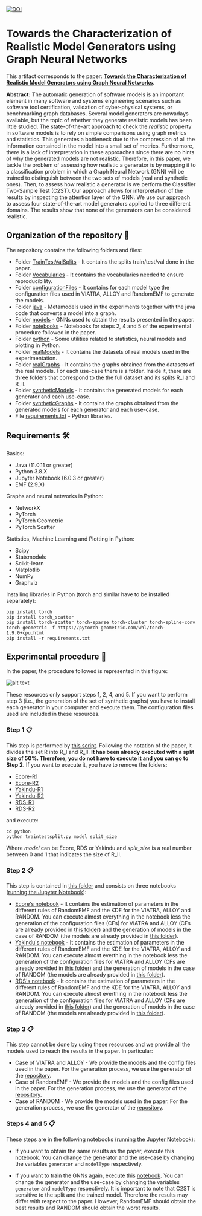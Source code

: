 
[![DOI](https://zenodo.org/badge/385620681.svg)](https://zenodo.org/badge/latestdoi/385620681)


# Towards the Characterization of Realistic Model Generators using Graph Neural Networks

This artifact corresponds to the paper: [**Towards the Characterization of Realistic Model Generators using Graph Neural Networks**](https://github.com/Antolin1/TCRMG-GNN/blob/main/paperArtifactVersion.pdf).

**Abstract:** The automatic generation of software models is an important element in many software and systems engineering scenarios such as software tool certification, validation of cyber-physical systems, or benchmarking graph databases. Several model generators are nowadays available, but the topic of whether they generate realistic models has been little studied. The state-of-the-art approach to check the *realistic* property in software models is to rely on simple comparisons using graph metrics and statistics. This generates a bottleneck due to the compression of all the information contained in the model into a small set of metrics. Furthermore, there is a lack of interpretation in these approaches since there are no hints of why the generated models are not realistic. Therefore, in this paper, we tackle the problem of assessing how realistic a generator is by mapping it to a classification problem in which a Graph Neural Network (GNN) will be trained to distinguish between the two sets of models (real and synthetic ones). Then, to assess how realistic a generator is we perform the Classifier Two-Sample Test (C2ST). Our approach allows for interpretation of the results by inspecting the attention layer of the GNN. We use our approach to assess four state-of-the-art model generators applied to three different domains. The results show that none of the generators can be considered realistic.

## Organization of the repository 📌

The repository contains the following folders and files:

* Folder [TrainTestValSplits](https://github.com/Antolin1/TCRMG-GNN/tree/main/TrainTestValSplits) - It contains the splits train/test/val done in the paper.
* Folder [Vocabularies](https://github.com/Antolin1/TCRMG-GNN/tree/main/Vocabularies) - It contains the vocabularies needed to ensure reproducibility.
* Folder [configurationFiles](https://github.com/Antolin1/TCRMG-GNN/tree/main/configurationFiles) - It contains for each model type the configuration files used in VIATRA, ALLOY and RandomEMF to generate the models.
* Folder [java](https://github.com/Antolin1/TCRMG-GNN/tree/main/java) - Metamodels used in the experiments together with the java code that converts a model into a graph.
* Folder [models](https://github.com/Antolin1/TCRMG-GNN/tree/main/models) - GNNs used to obtain the results presented in the paper.
* Folder [notebooks](https://github.com/Antolin1/TCRMG-GNN/tree/main/notebooks) - Notebooks for steps 2, 4 and 5 of the experimental procedure followed in the paper.
* Folder [python](https://github.com/Antolin1/TCRMG-GNN/tree/main/python) - Some utilities related to statistics, neural models and plotting in Python.
* Folder [realModels](https://github.com/Antolin1/TCRMG-GNN/tree/main/realModels) - It contains the datasets of real models used in the experimentation.
* Folder [realGraphs](https://github.com/Antolin1/TCRMG-GNN/tree/main/realGraphs) - It contains the graphs obtained from the datasets of the real models. For each use-case there is a folder. Inside it, there are three folders that correspond to the the full dataset and its splits R_I and R_II.
* Folder [syntheticModels](https://github.com/Antolin1/TCRMG-GNN/tree/main/syntheticModels) - It contains the generated models for each generator and each use-case.
* Folder [syntheticGraphs](https://github.com/Antolin1/TCRMG-GNN/tree/main/syntheticGraphs) - It contains the graphs obtained from the generated models for each generator and each use-case.
* File [requirements.txt](https://github.com/Antolin1/TCRMG-GNN/blob/main/requirements.txt) - Python libraries.

## Requirements 🛠️

Basics:

* Java (11.0.11 or greater)
* Python 3.8.X
* Jupyter Notebook (6.0.3 or greater)
* EMF (2.9.X)

Graphs and neural networks in Python:

* NetworkX
* PyTorch
* PyTorch Geometric
* PyTorch Scatter

Statistics, Machine Learning and Plotting in Python:

* Scipy
* Statsmodels
* Scikit-learn
* Matplotlib
* NumPy
* Graphviz

Installing libraries in Python (torch and similar have to be installed separately):
```
pip install torch
pip install torch_scatter
pip install torch-scatter torch-sparse torch-cluster torch-spline-conv torch-geometric -f https://pytorch-geometric.com/whl/torch-1.9.0+cpu.html
pip install -r requirements.txt
```

## Experimental procedure 🚀

In the paper, the procedure followed is represented in this figure:

![alt text](https://i.ibb.co/ysDbyy9/experiment.jpg "Title")

These resources only support steps 1, 2, 4, and 5. If you want to perform step 3 (i.e., the generation of the set of synthetic graphs) you have to install each generator in your computer and execute them. The configuration files used are included in these resources.


### Step 1 📋

This step is performed by [this script](https://github.com/Antolin1/TCRMG-GNN/blob/main/python/traintestsplit.py). Following the notation of the paper, it divides the set R into R_I and R_II. **It has been already executed with a split size of 50%. Therefore, you do not have to execute it and you can go to Step 2.** If you want to execute it, you have to remove the folders:

* [Ecore-R1](https://github.com/Antolin1/TCRMG-GNN/tree/main/realGraphs/Ecore/R1)
* [Ecore-R2](https://github.com/Antolin1/TCRMG-GNN/tree/main/realGraphs/Ecore/R2)
* [Yakindu-R1](https://github.com/Antolin1/TCRMG-GNN/tree/main/realGraphs/Yakindu/R1)
* [Yakindu-R2](https://github.com/Antolin1/TCRMG-GNN/tree/main/realGraphs/Yakindu/R2)
* [RDS-R1](https://github.com/Antolin1/TCRMG-GNN/tree/main/realGraphs/RDS/R1)
* [RDS-R2](https://github.com/Antolin1/TCRMG-GNN/tree/main/realGraphs/RDS/R2)

and execute:
```
cd python
python traintestsplit.py model split_size
```

Where *model* can be Ecore, RDS or Yakindu and *split\_size* is a real number between 0 and 1 that indicates the size of R_II.

### Step 2 📋

This step is contained in [this folder](https://github.com/Antolin1/TCRMG-GNN/tree/main/notebooks) and consists on three notebooks ([running the Jupyter Notebook](https://jupyter-notebook-beginner-guide.readthedocs.io/en/latest/execute.html)):

* [Ecore's notebook](https://github.com/Antolin1/TCRMG-GNN/blob/main/notebooks/EstimatingParametersEcore.ipynb) - It contains the estimation of parameters in the different rules of RandomEMF and the KDE for the VIATRA, ALLOY and RANDOM. You can execute almost everything in the notebook less the generation of the configuration files (CFs) for VIATRA and ALLOY (CFs are already provided in [this folder](https://github.com/Antolin1/TCRMG-GNN/tree/main/configurationFiles/Ecore)) and the generation of models in the case of RANDOM (the models are already provided in [this folder](https://github.com/Antolin1/TCRMG-GNN/tree/main/syntheticModels/RAND)).
* [Yakindu's notebook](https://github.com/Antolin1/TCRMG-GNN/blob/main/notebooks/EstimatingParametersYakindu.ipynb) - It contains the estimation of parameters in the different rules of RandomEMF and the KDE for the VIATRA, ALLOY and RANDOM. You can execute almost everthing in the notebook less the generation of the configuration files for VIATRA and ALLOY (CFs are already provided in [this folder](https://github.com/Antolin1/TCRMG-GNN/tree/main/configurationFiles/Yakindu)) and the generation of models in the case of RANDOM (the models are already provided in [this folder](https://github.com/Antolin1/TCRMG-GNN/tree/main/syntheticModels/RAND)).
* [RDS's notebook](https://github.com/Antolin1/TCRMG-GNN/blob/main/notebooks/EstimatingParametersRDS.ipynb) - It contains the estimation of parameters in the different rules of RandomEMF and the KDE for the VIATRA, ALLOY and RANDOM. You can execute almost everthing in the notebook less the generation of the configuration files for VIATRA and ALLOY (CFs are already provided in [this folder](https://github.com/Antolin1/TCRMG-GNN/tree/main/configurationFiles/RDS)) and the generation of models in the case of RANDOM (the models are already provided in [this folder](https://github.com/Antolin1/TCRMG-GNN/tree/main/syntheticModels/RAND)).

### Step 3 📋

This step cannot be done by using these resources and we provide all the models used to reach the results in the paper. In particular:
* Case of VIATRA and ALLOY - We provide the models and the config files used in the paper. For the generation process, we use the generator of the [repository](https://github.com/viatra/VIATRA-Generator).
* Case of RandomEMF - We provide the models and the config files used in the paper. For the generation process, we use the generator of the [repository](https://github.com/markus1978/RandomEMF).
* Case of RANDOM - We provide the models used in the paper. For the generation process, we use the generator of the [repository](https://github.com/atlanmod/mondo-atlzoo-benchmark/tree/master/fr.inria.atlanmod.instantiator).

### Steps 4 and 5 📋

These steps are in the following notebooks ([running the Jupyter Notebook](https://jupyter-notebook-beginner-guide.readthedocs.io/en/latest/execute.html)):

* If you want to obtain the same results as the paper, execute this [notebook](https://github.com/Antolin1/TCRMG-GNN/blob/main/notebooks/Paper-GNN.ipynb). You can change the generator and the use-case by changing the variables `generator` and `modelType` respectively.

* If you want to train the GNNs again, execute this [notebook](https://github.com/Antolin1/TCRMG-GNN/blob/main/notebooks/NewTraining-GNN.ipynb). You can change the generator and the use-case by changing the variables `generator` and `modelType` respectively. It is important to note that C2ST is sensitive to the split and the trained model. Therefore the results may differ with respect to the paper. However, RandomEMF should obtain the best results and RANDOM should obtain the worst results.

